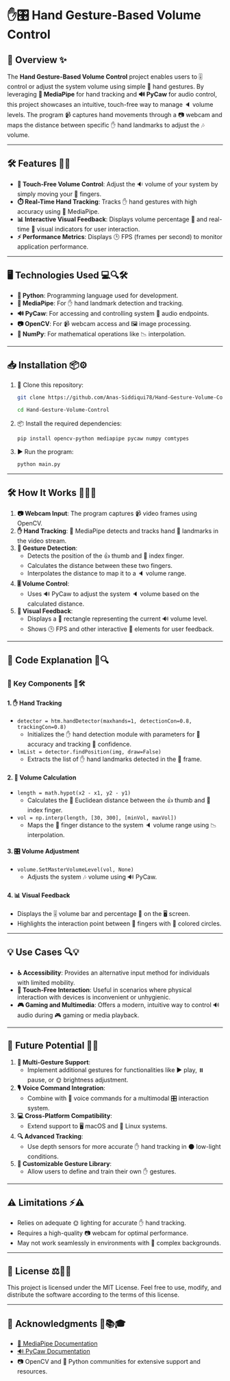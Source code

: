 # ✋🎛️ Hand Gesture-Based Volume Control

## 🌟 Overview ✨
The **Hand Gesture-Based Volume Control** project enables users to 🎚️ control or adjust the system volume using simple 🤌 hand gestures. By leveraging **🤖 MediaPipe** for hand tracking and **🔊 PyCaw** for audio control, this project showcases an intuitive, touch-free way to manage 🔈 volume levels. The program 📹 captures hand movements through a 📷 webcam and maps the distance between specific ✋ hand landmarks to adjust the 🎶 volume.

---

## 🛠️ Features 🔧🌟
- **🙌 Touch-Free Volume Control**: Adjust the 🔉 volume of your system by simply moving your 🤏 fingers.
- **⏱️ Real-Time Hand Tracking**: Tracks ✋ hand gestures with high accuracy using 🤖 MediaPipe.
- **📊 Interactive Visual Feedback**: Displays volume percentage 🔢 and real-time 🎥 visual indicators for user interaction.
- **⚡ Performance Metrics**: Displays 🕒 FPS (frames per second) to monitor application performance.

---

## 🖥️ Technologies Used 💻🔍🛠️
- **🐍 Python**: Programming language used for development.
- **🤖 MediaPipe**: For ✋ hand landmark detection and tracking.
- **🔊 PyCaw**: For accessing and controlling system 🎵 audio endpoints.
- **📷 OpenCV**: For 📹 webcam access and 🖼️ image processing.
- **📐 NumPy**: For mathematical operations like 📉 interpolation.

---

## 📥 Installation 📦⚙️
1. 🧪 Clone this repository:
   ```bash
   git clone https://github.com/Anas-Siddiqui78/Hand-Gesture-Volume-Control.git

   cd Hand-Gesture-Volume-Control
   ```
2. 📦 Install the required dependencies:
   ```bash
   pip install opencv-python mediapipe pycaw numpy comtypes
   ```
3. ▶️ Run the program:
   ```bash
   python main.py
   ```

---

## 🛠️ How It Works 🧠🤹‍♂️

1. **📷 Webcam Input**: The program captures 📹 video frames using OpenCV.
2. **✋ Hand Tracking**: 🤖 MediaPipe detects and tracks hand 🖖 landmarks in the video stream.
3. **🤏 Gesture Detection**:
   - Detects the position of the 👍 thumb and 🖕 index finger.
   - Calculates the distance between these two fingers.
   - Interpolates the distance to map it to a 🔈 volume range.
4. **🎚️ Volume Control**:
   - Uses 🔊 PyCaw to adjust the system 🔈 volume based on the calculated distance.
5. **🎥 Visual Feedback**:
   - Displays a 📏 rectangle representing the current 🔊 volume level.
   - Shows 🕒 FPS and other interactive 🎨 elements for user feedback.

---

## 🧩 Code Explanation 📝🔍
### 🧱 Key Components 🔑🛠️

#### 1. **✋ Hand Tracking**
- `detector = htm.handDetector(maxhands=1, detectionCon=0.8, trackingCon=0.8)`
  - Initializes the ✋ hand detection module with parameters for 🎯 accuracy and tracking 🔗 confidence.
- `lmList = detector.findPosition(img, draw=False)`
  - Extracts the list of ✋ hand landmarks detected in the 🎥 frame.

#### 2. **🔢 Volume Calculation**
- `length = math.hypot(x2 - x1, y2 - y1)`
  - Calculates the 📏 Euclidean distance between the 👍 thumb and 🖕 index finger.
- `vol = np.interp(length, [30, 300], [minVol, maxVol])`
  - Maps the 🤌 finger distance to the system 🔈 volume range using 📉 interpolation.

#### 3. **🎛️ Volume Adjustment**
- `volume.SetMasterVolumeLevel(vol, None)`
  - Adjusts the system 🎶 volume using 🔊 PyCaw.

#### 4. **📊 Visual Feedback**
- Displays the 🎚️ volume bar and percentage 🔢 on the 🖥️ screen.
- Highlights the interaction point between 🤏 fingers with 🎨 colored circles.

---

## 💡 Use Cases 🔍💡
- **♿ Accessibility**: Provides an alternative input method for individuals with limited mobility.
- **🧼 Touch-Free Interaction**: Useful in scenarios where physical interaction with devices is inconvenient or unhygienic.
- **🎮 Gaming and Multimedia**: Offers a modern, intuitive way to control 🔊 audio during 🎮 gaming or media playback.

---

## 🚀 Future Potential 🔮🚀
1. **🙌 Multi-Gesture Support**:
   - Implement additional gestures for functionalities like ▶️ play, ⏸️ pause, or 🌞 brightness adjustment.
2. **🎙️ Voice Command Integration**:
   - Combine with 🎤 voice commands for a multimodal 🎛️ interaction system.
3. **💻 Cross-Platform Compatibility**:
   - Extend support to 🖥️ macOS and 🐧 Linux systems.
4. **🔍 Advanced Tracking**:
   - Use depth sensors for more accurate ✋ hand tracking in 🌑 low-light conditions.
5. **📝 Customizable Gesture Library**:
   - Allow users to define and train their own ✋ gestures.

---

## ⚠️ Limitations ⚡⚠️
- Relies on adequate 🌞 lighting for accurate ✋ hand tracking.
- Requires a high-quality 📷 webcam for optimal performance.
- May not work seamlessly in environments with 🎨 complex backgrounds.

---

## 📜 License ⚖️📄📝
This project is licensed under the MIT License. Feel free to use, modify, and distribute the software according to the terms of this license.

---

## 🙏 Acknowledgments 🙌📚🎓
- [🤖 MediaPipe Documentation](https://ai.google.dev/edge/mediapipe/solutions/guide)
- [🔊 PyCaw Documentation](https://github.com/AndreMiras/pycaw)
- 📷 OpenCV and 🐍 Python communities for extensive support and resources.

